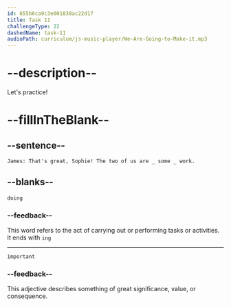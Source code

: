 ```yaml
---
id: 655b6ca9c3e001838ac22d17
title: Task 11
challengeType: 22
dashedName: task-11
audioPath: curriculum/js-music-player/We-Are-Going-to-Make-it.mp3
---
```


<!--
AUDIO REFERENCE:
James: That's great, Sophie! The two of us are _ some _ work.
-->

# --description--

Let's practice!

# --fillInTheBlank--

## --sentence--

`James: That's great, Sophie! The two of us are _ some _ work.`

## --blanks--

`doing`

### --feedback--

This word refers to the act of carrying out or performing tasks or activities. It ends with `ing`

---

`important`

### --feedback--

This adjective describes something of great significance, value, or consequence.
